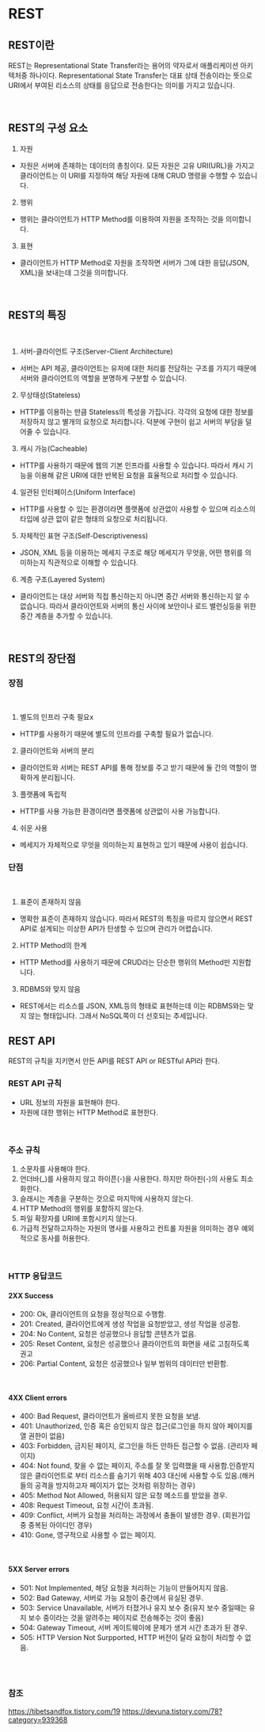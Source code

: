 # REST 
## REST이란
REST는 Representational State Transfer라는 용어의 약자로서 애플리케이션 아키텍처중 하나이다. 
Representational State Transfer는 대표 상태 전송이라는 뜻으로 URI에서 부여된 리소스의 상태를 응답으로 전송한다는 의미를 가지고 있습니다.

<br>

## REST의 구성 요소

1. 자원
- 자원은 서버에 존재하는 데이터의 총칭이다. 모든 자원은 고유 URI(URL)을 가지고 클라이언트는 이 URI를 지정하여 해당 자원에 대해 CRUD 명령을 수행할 수 있습니다.

2. 행위
- 행위는 클라이언트가 HTTP Method를 이용하여 자원을 조작하는 것을 의미합니다.

3. 표현
- 클라이언트가 HTTP Method로 자원을 조작하면 서버가 그에 대한 응답(JSON, XML)을 보내는데 그것을 의미합니다.

<BR>

## REST의 특징

<br>

1. 서버-클라이언트 구조(Server-Client Architecture)
- 서버는 API 제공, 클라이언트는 유저에 대한 처리를 전담하는 구조를 가지기 때문에 서버와 클라이언트의 역할을 분명하게 구분할 수 있습니다.

2. 무상태성(Stateless)
- HTTP를 이용하는 만큼 Stateless의 특성을 가집니다. 각각의 요청에 대한 정보를 저장하지 않고 별개의 요청으로 처리합니다. 덕분에 구현이 쉽고 서버의 부담을 덜어줄 수 있습니다.

3. 캐시 가능(Cacheable)
- HTTP를 사용하기 때문에 웹의 기본 인프라를 사용할 수 있습니다. 따라서 캐시 기능을 이용해 같은 URI에 대한 반복된 요청을 효율적으로 처리할 수 있습니다.

4. 일관된 인터페이스(Uniform Interface)
- HTTP를 사용할 수 있는 환경이라면 플랫폼에 상관없이 사용할 수 있으며 리소스의 타입에 상관 없이 같은 형태의 요청으로 처리됩니다.

5. 자체적인 표현 구조(Self-Descriptiveness)
- JSON, XML 등을 이용하는 메세지 구조로 해당 메세지가 무엇을, 어떤 행위를 의미하는지 직관적으로 이해할 수 있습니다.

6. 계층 구조(Layered System)
- 클라이언트는 대상 서버와 직접 통신하는지 아니면 중간 서버와 통신하는지 알 수 없습니다. 따라서 클라이언트와 서버의 통신 사이에 보안이나 로드 밸런싱등을 위한 중간 계층을 추가할 수 있습니다.

<br>
  
## REST의 장단점

### 장점

<br>

1. 별도의 인프라 구축 필요x

- HTTP를 사용하기 때문에 별도의 인프라를 구축할 필요가 없습니다.

2. 클라이언트와 서버의 분리

- 클라이언트와 서버는 REST API를 통해 정보를 주고 받기 때문에 둘 간의 역할이 명확하게 분리됩니다.

3. 플랫폼에 독립적

- HTTP를 사용 가능한 환경이라면 플랫폼에 상관없이 사용 가능합니다.

4. 쉬운 사용

- 메세지가 자체적으로 무엇을 의미하는지 표현하고 있기 때문에 사용이 쉽습니다.

### 단점

<br>

1. 표준이 존재하지 않음

- 명확한 표준이 존재하지 않습니다. 따라서 REST의 특징을 따르지 않으면서 REST API로 설계되는 이상한 API가 탄생할 수 있으며 관리가 어렵습니다.

2. HTTP Method의 한계

- HTTP Method를 사용하기 때문에 CRUD라는 단순한 행위의 Method만 지원합니다.

3. RDBMS와 맞지 않음

- REST에서는 리소스를 JSON, XML등의 형태로 표현하는데 이는 RDBMS와는 맞지 않는 형태입니다. 그래서 NoSQL쪽이 더 선호되는 추세입니다.


## REST API
REST의 규칙을 지키면서 만든 API를 REST API or RESTful API라 한다.

### REST API 규칙
- URL 정보의 자원을 표현해야 한다.
- 자원에 대한 행위는 HTTP Method로 표현한다.

<br>

### 주소 규칙

1. 소문자를 사용해야 한다. 
2. 언더바(_)를 사용하지 않고 하이픈(-)을 사용한다. 하지만 하아핀(-)의 사용도 최소화한다. 
3. 슬래시는 계층을 구분하는 것으로 마지막에 사용하지 않는다.
4. HTTP Method의 행위를 포함하지 않는다.
5. 파일 확장자를 URI에 포함시키지 않는다.
6. 가급적 전달하고자하는 자원의 명사를 사용하고 컨트롤 자원을 의미하는 경우 예외적으로 동사를 허용한다.

<br>

### HTTP 응답코드
#### 2XX Success
- 200: Ok, 클라이언트의 요청을 정상적으로 수행함.
- 201: Created, 클라이언트에게 생성 작업을 요청받았고, 생성 작업을 성공함.
- 204: No Content, 요청은 성공했으나 응답할 콘텐츠가 없음.
- 205: Reset Content, 요청은 성공했으나 클라이언트의 화면을 새로 고침하도록 권고
- 206: Partial Content, 요청은 성공했으나 일부 범위의 데이터만 반환함.

<br>

#### 4XX Client errors
- 400: Bad Request, 클라이언트가 올바르지 못한 요청을 보냄.
- 401: Unauthorized, 인증 혹은 승인되지 않은 접근(로그인을 하지 않아 페이지를 열 권한이 없음)
- 403: Forbidden, 금지된 페이지, 로그인을 하든 안하든 접근할 수 없음. (관리자 페이지)
- 404: Not found, 찾을 수 없는 페이지, 주소를 잘 못 입력했을 때 사용함.인증받지 않은 클라이언트로 부터 리소스를 숨기기 위해 403 대신에 사용할 수도 있음.(해커들의 공격을 방지하고자 페이지가 없는 것처럼 위장하는 경우)
- 405: Method Not Allowed, 허용되지 않은 요청 메소드를 받았을 경우.
- 408: Request Timeout, 요청 시간이 초과됨.
- 409: Conflict, 서버가 요청을 처리하는 과정에서 충돌이 발생한 경우. (회원가입 중 중복된 아이디인 경우)
- 410: Gone, 영구적으로 사용할 수 없는 페이지.

<br>

#### 5XX Server errors
- 501: Not Implemented, 해당 요청을 처리하는 기능이 만들어지지 않음.
- 502: Bad Gateway, 서버로 가능 요청이 중간에서 유실된 경우.
- 503: Service Unavailable, 서버가 터졌거나 유지 보수 중(유지 보수 중일때는 유지 보수 중이라는 것을 알려주는 페이지로 전송해주는 것이 좋음)
- 504: Gateway Timeout, 서버 게이트웨이에 문제가 생겨 시간 초과가 된 경우.
- 505: HTTP Version Not Surpported, HTTP 버전이 달라 요청이 처리할 수 없음.

<br>
<br>

### 참조
https://tibetsandfox.tistory.com/19
https://devuna.tistory.com/78?category=939368

